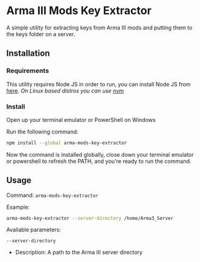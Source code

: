 # Arma III Mods Key Extractor

A simple utility for extracting keys from Arma III mods and putting them to the keys folder on a server.

## Installation

### Requirements

This utility requires Node JS in order to run, you can install Node JS from [here](https://nodejs.org/en/).
_On Linux based distros you can use [nvm](https://github.com/nvm-sh/nvm)_

### Install

Open up your terminal emulator or PowerShell on Windows

Run the following command:

```bash
npm install --global arma-mods-key-extractor
```

Now the command is installed globally, close down your terminal emulator or powershell to refresh the PATH, and you're ready to run the command.

## Usage

Command: `arma-mods-key-extractor`

Example:

```bash
arma-mods-key-extractor --server-directory /home/Arma3_Server
```

Avaliable parameters:

`--server-directory`

-   Description:
    A path to the Arma III server directory

